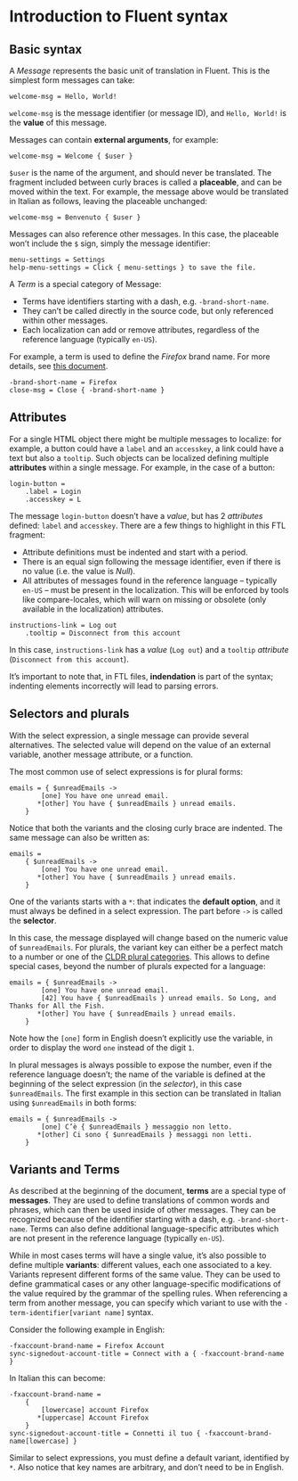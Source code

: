# Introduction to Fluent syntax

<!-- toc -->

## Basic syntax

A *Message* represents the basic unit of translation in Fluent. This is the simplest form messages can take:

```PROPERTIES
welcome-msg = Hello, World!
```

`welcome-msg` is the message identifier (or message ID), and `Hello, World!` is the **value** of this message.

Messages can contain **external arguments**, for example:

```PROPERTIES
welcome-msg = Welcome { $user }
```

`$user` is the name of the argument, and should never be translated. The fragment included between curly braces is called a **placeable**, and can be moved within the text. For example, the message above would be translated in Italian as follows, leaving the placeable unchanged:

```PROPERTIES
welcome-msg = Benvenuto { $user }
```

Messages can also reference other messages. In this case, the placeable won’t include the `$` sign, simply the message identifier:

```PROPERTIES
menu-settings = Settings
help-menu-settings = Click { menu-settings } to save the file.
```

A *Term* is a special category of Message:
* Terms have identifiers starting with a dash, e.g. `-brand-short-name`.
* They can’t be called directly in the source code, but only referenced within other messages.
* Each localization can add or remove attributes, regardless of the reference language (typically `en-US`).

For example, a term is used to define the *Firefox* brand name. For more details, see [this document](brand_names.md).

```PROPERTIES
-brand-short-name = Firefox
close-msg = Close { -brand-short-name }
```

## Attributes

For a single HTML object there might be multiple messages to localize: for example, a button could have a `label` and an `accesskey`, a link could have a text but also a `tooltip`. Such objects can be localized defining multiple **attributes** within a single message. For example, in the case of a button:

```PROPERTIES
login-button =
    .label = Login
    .accesskey = L
```

The message `login-button` doesn’t have a *value*, but has 2 *attributes* defined: `label` and `accesskey`. There are a few things to highlight in this FTL fragment:
* Attribute definitions must be indented and start with a period.
* There is an equal sign following the message identifier, even if there is no value (i.e. the value is *Null*).
* All attributes of messages found in the reference language – typically `en-US` – must be present in the localization. This will be enforced by tools like compare-locales, which will warn on missing or obsolete (only available in the localization) attributes.

```PROPERTIES
instructions-link = Log out
    .tooltip = Disconnect from this account
```

In this case, `instructions-link` has a *value* (`Log out`) and a `tooltip` *attribute* (`Disconnect from this account`).

It’s important to note that, in FTL files, **indendation** is part of the syntax; indenting elements incorrectly will lead to parsing errors.

## Selectors and plurals

With the select expression, a single message can provide several alternatives. The selected value will depend on the value of an external variable, another message attribute, or a function.

The most common use of select expressions is for plural forms:

```PROPERTIES
emails = { $unreadEmails ->
        [one] You have one unread email.
       *[other] You have { $unreadEmails } unread emails.
    }
```

Notice that both the variants and the closing curly brace are indented. The same message can also be written as:

```PROPERTIES
emails =
    { $unreadEmails ->
        [one] You have one unread email.
       *[other] You have { $unreadEmails } unread emails.
    }
```

One of the variants starts with a `*`: that indicates the **default option**, and it must always be defined in a select expression. The part before `->` is called the **selector**.

In this case, the message displayed will change based on the numeric value of `$unreadEmails`. For plurals, the variant key can either be a perfect match to a number or one of the [CLDR plural categories](http://www.unicode.org/cldr/charts/30/supplemental/language_plural_rules.html). This allows to define special cases, beyond the number of plurals expected for a language:

```PROPERTIES
emails = { $unreadEmails ->
        [one] You have one unread email.
        [42] You have { $unreadEmails } unread emails. So Long, and Thanks for All the Fish.
       *[other] You have { $unreadEmails } unread emails.
    }
```

Note how the `[one]` form in English doesn’t explicitly use the variable, in order to display the word `one` instead of the digit `1`.

In plural messages is always possible to expose the number, even if the reference language doesn’t; the name of the variable is defined at the beginning of the select expression (in the *selector*), in this case `$unreadEmails`. The first example in this section can be translated in Italian using `$unreadEmails` in both forms:

```PROPERTIES
emails = { $unreadEmails ->
        [one] C’è { $unreadEmails } messaggio non letto.
       *[other] Ci sono { $unreadEmails } messaggi non letti.
    }
```

## Variants and Terms

As described at the beginning of the document, **terms** are a special type of **messages**. They are used to define translations of common words and phrases, which can then be used inside of other messages. They can be recognized because of the identifier starting with a dash, e.g. `-brand-short-name`. Terms can also define additional language-specific attributes which are not present in the reference language (typically `en-US`).

While in most cases terms will have a single value, it’s also possible to define multiple **variants**: different values, each one associated to a key. Variants represent different forms of the same value. They can be used to define grammatical cases or any other language-specific modifications of the value required by the grammar of the spelling rules. When referencing a term from another message, you can specify which variant to use with the `-term-identifier[variant name]` syntax.

Consider the following example in English:

```PROPERTIES
-fxaccount-brand-name = Firefox Account
sync-signedout-account-title = Connect with a { -fxaccount-brand-name }
```

In Italian this can become:

```PROPERTIES
-fxaccount-brand-name =
    {
        [lowercase] account Firefox
       *[uppercase] Account Firefox
    }
sync-signedout-account-title = Connetti il tuo { -fxaccount-brand-name[lowercase] }
```

Similar to select expressions, you must define a default variant, identified by `*`. Also notice that key names are arbitrary, and don’t need to be in English.
